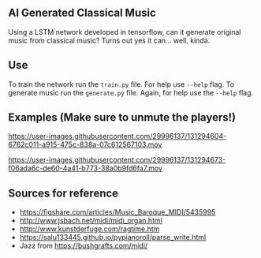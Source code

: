 AI Generated Classical Music
---

Using a LSTM network developed in tensorflow, can it generate original music from classical music? Turns out yes it can... well, kinda.


Use
---
To train the network run the `train.py` file. For help use `--help` flag. To generate music run the `generate.py` file. Again, for help use the `--help` flag.


Examples (Make sure to unmute the players!)
---

https://user-images.githubusercontent.com/29996137/131294604-6762c011-a915-475c-838a-07c612567103.mov

https://user-images.githubusercontent.com/29996137/131294673-f06ada6c-de60-4a41-b773-38a0b9fd6fa7.mov

Sources for reference 
---

- https://figshare.com/articles/Music_Baroque_MIDI/5435995
- http://www.jsbach.net/midi/midi_organ.html
- http://www.kunstderfuge.com/ragtime.htm
- https://salu133445.github.io/pypianoroll/parse_write.html
- Jazz from https://bushgrafts.com/midi/
